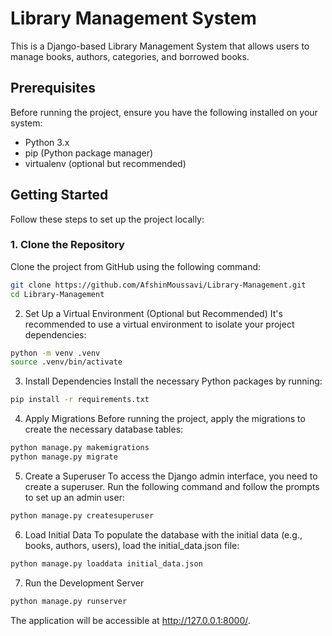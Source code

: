 # Library Management System

This is a Django-based Library Management System that allows users to manage books, authors, categories, and borrowed books.

## Prerequisites

Before running the project, ensure you have the following installed on your system:

- Python 3.x
- pip (Python package manager)
- virtualenv (optional but recommended)

## Getting Started

Follow these steps to set up the project locally:

### 1. Clone the Repository

Clone the project from GitHub using the following command:

```bash
git clone https://github.com/AfshinMoussavi/Library-Management.git
cd Library-Management
```

2. Set Up a Virtual Environment (Optional but Recommended)
It's recommended to use a virtual environment to isolate your project dependencies:

```bash
python -m venv .venv
source .venv/bin/activate
```

3. Install Dependencies
Install the necessary Python packages by running:

```bash
pip install -r requirements.txt
```

4. Apply Migrations
Before running the project, apply the migrations to create the necessary database tables:

```bash
python manage.py makemigrations
python manage.py migrate
```

5. Create a Superuser
To access the Django admin interface, you need to create a superuser. Run the following command and follow the prompts to set up an admin user:

```bash
python manage.py createsuperuser
```

6. Load Initial Data
To populate the database with the initial data (e.g., books, authors, users), load the initial_data.json file:

```bash
python manage.py loaddata initial_data.json
```

7. Run the Development Server

```bash
python manage.py runserver
```
The application will be accessible at http://127.0.0.1:8000/.





